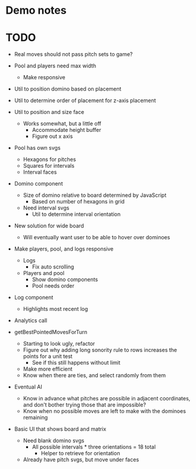 # Demo notes

# TODO
* Real moves should not pass pitch sets to game?

* Pool and players need max width
    * Make responsive

* Util to position domino based on placement
* Util to determine order of placement for z-axis placement

* Util to position and size face
    * Works somewhat, but a little off
        * Accommodate height buffer
        * Figure out x axis

* Pool has own svgs
    * Hexagons for pitches
    * Squares for intervals
    * Interval faces

* Domino component
    * Size of domino relative to board determined by JavaScript
        * Based on number of hexagons in grid
    * Need interval svgs
        * Util to determine interval orientation

* New solution for wide board
    * Will eventually want user to be able to hover over dominoes

* Make players, pool, and logs responsive
    * Logs
        * Fix auto scrolling
    * Players and pool
        * Show domino components
        * Pool needs order

* Log component
    * Highlights most recent log
* Analytics call

* getBestPointedMovesForTurn
    * Starting to look ugly, refactor
    * Figure out why adding long sonority rule to rows increases the points for a unit test
        * See if this still happens without limit
    * Make more efficient
    * Know when there are ties, and select randomly from them
* Eventual AI
    * Know in advance what pitches are possible in adjacent coordinates, and don't bother trying those that are impossible?
    * Know when no possible moves are left to make with the dominoes remaining

* Basic UI that shows board and matrix
    * Need blank domino svgs
        * All possible intervals * three orientations = 18 total
            * Helper to retrieve for orientation
    * Already have pitch svgs, but move under faces
